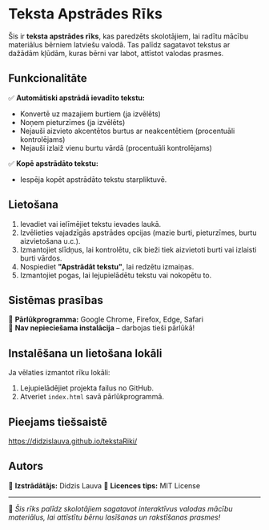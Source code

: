 # Teksta Apstrādes Rīks

Šis ir **teksta apstrādes rīks**, kas paredzēts skolotājiem, lai radītu mācību materiālus bērniem latviešu valodā. Tas palīdz sagatavot tekstus ar dažādām kļūdām, kuras bērni var labot, attīstot valodas prasmes.


## Funkcionalitāte
✅ **Automātiski apstrādā ievadīto tekstu:**  
- Konvertē uz mazajiem burtiem (ja izvēlēts)
- Noņem pieturzīmes (ja izvēlēts)
- Nejauši aizvieto akcentētos burtus ar neakcentētiem (procentuāli kontrolējams)
- Nejauši izlaiž vienu burtu vārdā (procentuāli kontrolējams)

✅ **Kopē apstrādāto tekstu:**  
- Iespēja kopēt apstrādāto tekstu starpliktuvē.

## Lietošana
1. Ievadiet vai ielīmējiet tekstu ievades laukā.
2. Izvēlieties vajadzīgās apstrādes opcijas (mazie burti, pieturzīmes, burtu aizvietošana u.c.).
3. Izmantojiet slīdņus, lai kontrolētu, cik bieži tiek aizvietoti burti vai izlaisti burti vārdos.
4. Nospiediet **"Apstrādāt tekstu"**, lai redzētu izmaiņas.
5. Izmantojiet pogas, lai lejupielādētu tekstu vai nokopētu to.

## Sistēmas prasības
🔹 **Pārlūkprogramma:** Google Chrome, Firefox, Edge, Safari  
🔹 **Nav nepieciešama instalācija** – darbojas tieši pārlūkā!

## Instalēšana un lietošana lokāli
Ja vēlaties izmantot rīku lokāli:
1. Lejupielādējiet projekta failus no GitHub.
2. Atveriet `index.html` savā pārlūkprogrammā.

## Pieejams tiešsaistē
https://didzislauva.github.io/tekstaRiki/

## Autors
🔹 **Izstrādātājs:** Didzis Lauva
🔹 **Licences tips:** MIT License  

---
📌 *Šis rīks palīdz skolotājiem sagatavot interaktīvus valodas mācību materiālus, lai attīstītu bērnu lasīšanas un rakstīšanas prasmes!*
